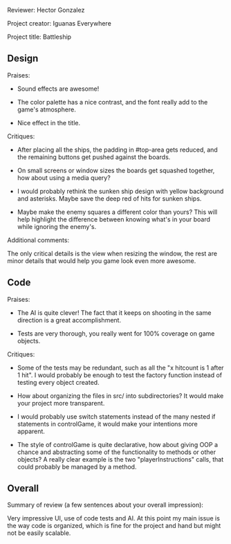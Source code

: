 Reviewer: Hector Gonzalez

Project creator: Iguanas Everywhere

Project title: Battleship


## Design ##

Praises:

- Sound effects are awesome!

- The color palette has a nice contrast, and the font really add to the game's atmosphere.

- Nice effect in the title.

Critiques:

- After placing all the ships, the padding in #top-area gets reduced, and the remaining buttons get pushed against the boards.

- On small screens or window sizes the boards get squashed together, how about using a media query?

- I would probably rethink the sunken ship design with yellow background and asterisks. Maybe save the deep red of hits for sunken ships.

- Maybe make the enemy squares a different color than yours? This will help highlight the difference between  knowing what's in your board while ignoring the enemy's.

Additional comments:

The only critical details is the view when resizing the window, the rest are minor details that would help you game look even more awesome.

## Code ##

Praises:

- The AI is quite clever! The fact that it keeps on shooting in the same direction is a great accomplishment.

- Tests are very thorough, you really went for 100% coverage on game objects.

Critiques:

- Some of the tests may be redundant, such as all the "x hitcount is 1  after 1 hit". I would probably be enough to test the factory function instead of testing every object created.

- How about organizing the files in src/ into subdirectories? It would make your project more transparent.

- I would probably use switch statements instead of the many nested if statements in controlGame, it would make your intentions more apparent.

- The style of controlGame is quite declarative, how about giving OOP a chance and abstracting some of the functionality to methods or other objects? A really clear example is the two "playerInstructions" calls, that could probably be managed by a  method.


## Overall ##

Summary of review (a few sentences about your overall impression):

Very impressive UI, use of code tests and AI. At this point my main issue is the way code is organized, which is fine for the project and hand but might not be easily scalable.
